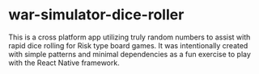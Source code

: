 # war-simulator-dice-roller

This is a cross platform app utilizing truly random numbers to assist with rapid dice rolling for Risk type board games. It was intentionally created with simple patterns and minimal dependencies as a fun exercise to play with the React Native framework.
